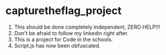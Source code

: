 # capturetheflag_project
1. This should be done completely independent, ZERO HELP!!!
2. Don't be afraid to follow my linkedin right after.
3. This is a project for Code in the schools.
4. Script.js has now been obfuscated.
